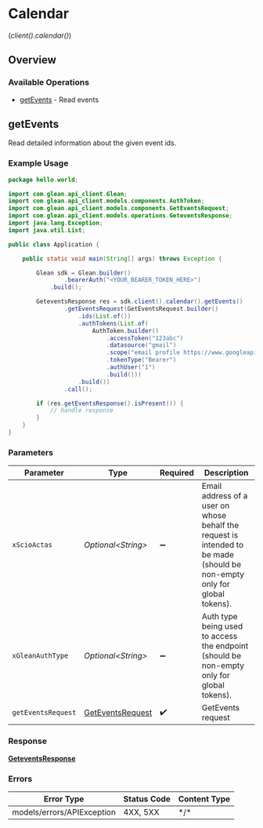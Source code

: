 # Calendar
(*client().calendar()*)

## Overview

### Available Operations

* [getEvents](#getevents) - Read events

## getEvents

Read detailed information about the given event ids.

### Example Usage

```java
package hello.world;

import com.glean.api_client.Glean;
import com.glean.api_client.models.components.AuthToken;
import com.glean.api_client.models.components.GetEventsRequest;
import com.glean.api_client.models.operations.GeteventsResponse;
import java.lang.Exception;
import java.util.List;

public class Application {

    public static void main(String[] args) throws Exception {

        Glean sdk = Glean.builder()
                .bearerAuth("<YOUR_BEARER_TOKEN_HERE>")
            .build();

        GeteventsResponse res = sdk.client().calendar().getEvents()
                .getEventsRequest(GetEventsRequest.builder()
                    .ids(List.of())
                    .authTokens(List.of(
                        AuthToken.builder()
                            .accessToken("123abc")
                            .datasource("gmail")
                            .scope("email profile https://www.googleapis.com/auth/gmail.readonly")
                            .tokenType("Bearer")
                            .authUser("1")
                            .build()))
                    .build())
                .call();

        if (res.getEventsResponse().isPresent()) {
            // handle response
        }
    }
}
```

### Parameters

| Parameter                                                                                                                | Type                                                                                                                     | Required                                                                                                                 | Description                                                                                                              |
| ------------------------------------------------------------------------------------------------------------------------ | ------------------------------------------------------------------------------------------------------------------------ | ------------------------------------------------------------------------------------------------------------------------ | ------------------------------------------------------------------------------------------------------------------------ |
| `xScioActas`                                                                                                             | *Optional\<String>*                                                                                                      | :heavy_minus_sign:                                                                                                       | Email address of a user on whose behalf the request is intended to be made (should be non-empty only for global tokens). |
| `xGleanAuthType`                                                                                                         | *Optional\<String>*                                                                                                      | :heavy_minus_sign:                                                                                                       | Auth type being used to access the endpoint (should be non-empty only for global tokens).                                |
| `getEventsRequest`                                                                                                       | [GetEventsRequest](../../models/components/GetEventsRequest.md)                                                          | :heavy_check_mark:                                                                                                       | GetEvents request                                                                                                        |

### Response

**[GeteventsResponse](../../models/operations/GeteventsResponse.md)**

### Errors

| Error Type                 | Status Code                | Content Type               |
| -------------------------- | -------------------------- | -------------------------- |
| models/errors/APIException | 4XX, 5XX                   | \*/\*                      |